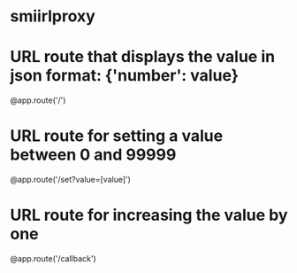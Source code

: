 # smiirlproxy

# URL route that displays the value in json format: {'number': value}
@app.route('/')


# URL route for setting a value between 0 and 99999
@app.route('/set?value=[value]')


# URL route for increasing the value by one
@app.route('/callback')

